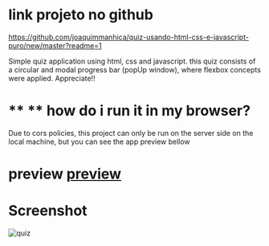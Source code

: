 
# link projeto no github
https://github.com/joaquimmanhica/quiz-usando-html-css-e-javascript-puro/new/master?readme=1

Simple quiz application using html, css and javascript. 
this quiz consists of a circular and modal progress bar (popUp window), where flexbox concepts were applied. Appreciate!!

# ** ** how do i run it in my browser?
Due to cors policies, this project can only be run on the server side on the local machine, but you can see the app preview bellow
# preview [preview](https://codepen.io/joaquim-manhica/pen/GRQbWvP)

# Screenshot
![quiz](https://user-images.githubusercontent.com/38292962/175038898-6b0a778f-442b-4f95-bacf-8d2b07e3c11f.jpg)
